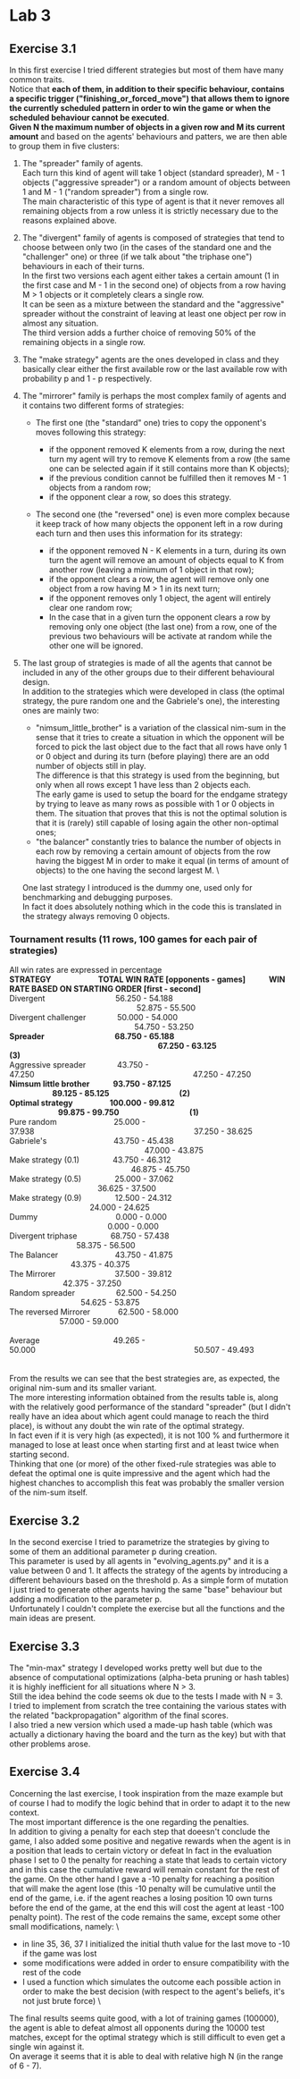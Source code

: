 # Lab 3
## Exercise 3.1
In this first exercise I tried different strategies but most of them have many common traits. \
Notice that **each of them, in addition to their specific behaviour, contains a specific trigger ("finishing_or_forced_move") that allows them to ignore the currently scheduled pattern in order to win the game or when the scheduled behaviour cannot be executed**. \
**Given N the maximum number of objects in a given row and M its current amount** and based on the agents' behaviours and patters, we are then able to group them in five clusters:
1. The "spreader" family of agents. \
Each turn this kind of agent will take 1 object (standard spreader), M - 1 objects ("aggressive spreader") or a random amount of objects between 1 and M - 1 ("random spreader") from a single row. \
The main characteristic of this type of agent is that it never removes all remaining objects from a row unless it is strictly necessary due to the reasons explained above.
2. The "divergent" family of agents is composed of strategies that tend to choose between only two (in the cases of the standard one and the "challenger" one) or three (if we talk about "the triphase one") behaviours in each of their turns. \
In the first two versions each agent either takes a certain amount (1 in the first case and M - 1 in the second one) of objects from a row having M > 1 objects or it completely clears a single row. \
It can be seen as a mixture between the standard and the "aggressive" spreader without the constraint of leaving at least one object per row in almost any situation. \
The third version adds a further choice of removing 50% of the remaining objects in a single row.
3. The "make strategy" agents are the ones developed in class and they basically clear either the first available row or the last available row with probability p and 1 - p respectively.
4. The "mirrorer" family is perhaps the most complex family of agents and it contains two different forms of strategies:

   * The first one (the "standard" one) tries to copy the opponent's moves following this strategy:
   
      * if the opponent removed K elements from a row, during the next turn my agent will try to remove K elements from a row (the same one can be selected again if it still contains more than K objects);
      * if the previous condition cannot be fulfilled then it removes M - 1 objects from a random row;
      * if the opponent clear a row, so does this strategy.
   * The second one (the "reversed" one) is even more complex because it keep track of how many objects the opponent left in a row during each turn and then uses this information for its strategy:
   
      * if the opponent removed N - K elements in a turn, during its own turn the agent will remove an amount of objects equal to K from another row (leaving a minimum of 1 object in that row);
      * if the opponent clears a row, the agent will remove only one object from a row having M > 1 in its next turn;
      * if the opponent removes only 1 object, the agent will entirely clear one random row;
      * In the case that in a given turn the opponent clears a row by removing only one object (the last one) from a row, one of the previous two behaviours will be activate at random while the other one will be ignored.
5. The last group of strategies is made of all the agents that cannot be included in any of the other groups due to their different behavioural design.\
In addition to the strategies which were developed in class (the optimal strategy, the pure random one and the Gabriele's one), the interesting ones are mainly two:

   * "nimsum_little_brother" is a variation of the classical nim-sum in the sense that it tries to create a situation in which the opponent will be forced to pick the last object due to the fact that all rows have only 1 or 0 object and during its turn (before playing) there are an odd number of objects still in play. \
   The difference is that this strategy is used from the beginning, but only when all rows except 1 have less than 2 objects each. \
   The early game is used to setup the board for the endgame strategy by trying to leave as many rows as possible with 1 or 0 objects in them.
   The situation that proves that this is not the optimal solution is that it is (rarely) still capable of losing again the other non-optimal ones; 
   * "the balancer" constantly tries to balance the number of objects in each row by removing a certain amount of objects from the row having the biggest M in order to make it equal (in terms of amount of objects) to the one having the second largest M. \

   One last strategy I introduced is the dummy one, used only for benchmarking and debugging purposes. \
In fact it does absolutely nothing which in the code this is translated in the strategy always removing 0 objects. 
### Tournament results (11 rows, 100 games for each pair of strategies)
All win rates are expressed in percentage\
**STRATEGY&emsp;&emsp;&emsp;&emsp;&emsp;&emsp;TOTAL WIN RATE [opponents - games]&emsp;&emsp;&emsp;WIN RATE BASED ON STARTING ORDER [first - second]** \
Divergent&emsp;&emsp;&emsp;&emsp;&emsp;&emsp;&emsp;&emsp;&emsp;56.250 - 54.188&emsp;&emsp;&emsp;&emsp;&nbsp;&emsp;&emsp;&emsp;&emsp;&emsp;&emsp;&emsp;&emsp;&emsp;&emsp;&emsp;&emsp;&emsp;&emsp;&emsp;&emsp;52.875 - 55.500\
Divergent challenger&emsp;&emsp;&emsp;&emsp;50.000 - 54.000&emsp;&emsp;&emsp;&emsp; &emsp;&emsp;&emsp;&emsp;&emsp;&emsp;&emsp;&emsp;&emsp;&emsp;&emsp;&emsp;&emsp;&emsp;&emsp;&emsp;54.750 - 53.250\
**Spreader&emsp;&emsp;&emsp;&emsp;&emsp;&emsp;&emsp;&emsp;&emsp;68.750 - 65.188&emsp; &emsp;&emsp;&emsp;&emsp;&emsp;&emsp;&emsp;&emsp;&emsp;&emsp;&emsp;&emsp;&emsp;&emsp;&emsp;&emsp;&emsp;&emsp;&emsp;67.250 - 63.125&emsp;&emsp;&emsp;&emsp;&emsp;&emsp;&emsp;&emsp;&emsp;(3)**\
Aggressive spreader&emsp;&emsp;&emsp;&emsp;43.750 - 47.250&emsp;&emsp;&emsp;&emsp;&emsp;&emsp;&emsp;&emsp;&emsp;&emsp;&emsp;&emsp;&emsp;&emsp;&emsp;&emsp;&emsp;&emsp;&emsp;&emsp; 47.250 - 47.250\
**Nimsum little brother&emsp;&emsp;&emsp;93.750 - 87.125&emsp;&nbsp;&nbsp;&nbsp;&emsp;&emsp;&emsp;&emsp;&emsp;&emsp;&emsp;&emsp;&emsp;&emsp;&emsp;&emsp;&emsp;&nbsp;&nbsp;&emsp;&emsp;&emsp;&emsp;&emsp;89.125 - 85.125&emsp;&emsp;&emsp;&emsp;&emsp;&emsp;&emsp;&emsp;&nbsp;&nbsp;&nbsp;&nbsp;(2)**\
**Optimal strategy&emsp;&emsp;&emsp;&nbsp;&nbsp;&emsp;&nbsp;100.000 - 99.812&emsp;&emsp;&emsp;&emsp;&emsp;&emsp;&emsp;&emsp;&emsp;&emsp;&emsp;&emsp;&emsp;&emsp;&nbsp;&emsp;&emsp;&emsp;&emsp;&emsp;&emsp;99.875 - 99.750&emsp;&emsp;&emsp;&emsp;&emsp;&emsp;&emsp;&emsp;&emsp;(1)**\
Pure random&emsp;&emsp;&emsp;&emsp;&emsp;&emsp;&emsp;&nbsp;25.000 - 37.938&nbsp;&nbsp;&nbsp;&nbsp;&nbsp;&emsp;&emsp;&emsp;&emsp;&emsp;&emsp;&emsp;&emsp;&emsp;&emsp;&emsp;&emsp;&emsp;&emsp;&emsp;&emsp;&emsp;&emsp;&emsp;37.250 - 38.625\
Gabriele's&emsp;&emsp;&emsp;&emsp;&emsp;&emsp;&nbsp;&nbsp;&emsp;&emsp;43.750 - 45.438&emsp;&emsp;&emsp;&nbsp;&emsp;&emsp;&emsp;&emsp;&emsp;&emsp;&emsp;&emsp;&emsp;&emsp;&emsp;&emsp;&emsp;&emsp;&emsp;&emsp;&emsp;47.000 - 43.875\
Make strategy (0.1)&emsp;&emsp;&emsp;&emsp;&nbsp;43.750 - 46.312&emsp;&emsp;&emsp;&nbsp;&nbsp;&nbsp;&emsp;&nbsp;&nbsp;&emsp;&emsp;&emsp;&emsp;&emsp;&emsp;&emsp;&emsp;&emsp;&emsp;&emsp;&emsp;&emsp;&emsp;&emsp;46.875 - 45.750\
Make strategy (0.5)&emsp;&emsp;&emsp;&emsp;&nbsp;25.000 - 37.062&emsp;&emsp;&emsp;&emsp;&emsp;&emsp;&emsp;&emsp;&emsp;&nbsp;&emsp;&emsp;&emsp;&emsp;&emsp;&emsp;&emsp;&emsp;&emsp;&emsp;&emsp;36.625 - 37.500\
Make strategy (0.9)&emsp;&emsp;&emsp;&emsp;&nbsp;12.500 - 24.312&emsp;&emsp;&emsp;&emsp;&emsp;&emsp;&emsp;&emsp;&emsp;&emsp;&nbsp;&emsp;&emsp;&emsp;&emsp;&emsp;&emsp;&emsp;&emsp;&emsp;&emsp;24.000 - 24.625\
Dummy&emsp;&emsp;&emsp;&emsp;&emsp;&emsp;&emsp;&emsp;&emsp;&emsp;0.000 - 0.000&emsp;&emsp;&emsp;&emsp;&emsp;&emsp;&emsp;&emsp;&emsp;&nbsp;&nbsp;&emsp;&emsp;&emsp;&emsp;&emsp;&emsp;&emsp;&emsp;&emsp;&emsp;&emsp;&emsp;0.000 - 0.000\
Divergent triphase&emsp;&emsp;&emsp;&emsp;&nbsp;68.750 - 57.438&nbsp;&nbsp;&nbsp;&emsp;&nbsp;&nbsp;&emsp;&emsp;&nbsp;&nbsp;&emsp;&emsp;&nbsp;&nbsp;&emsp;&emsp;&emsp;&emsp;&emsp;&nbsp;&nbsp;&emsp;&emsp;&emsp;&emsp;&emsp;&emsp;&emsp;&emsp;58.375 - 56.500&nbsp;&emsp;&emsp;&emsp;&emsp;&emsp;&emsp;&emsp;&emsp;&emsp;&emsp;&emsp;&emsp;&emsp;&emsp;&emsp;\
The Balancer&emsp;&emsp;&emsp;&emsp;&emsp;&emsp;&nbsp;&emsp;43.750 - 41.875&emsp;&emsp;&emsp;&emsp;&emsp;&emsp;&emsp;&nbsp;&emsp;&emsp;&emsp;&emsp;&emsp;&nbsp;&nbsp;&emsp;&emsp;&emsp;&emsp;&emsp;&emsp;&emsp; 43.375 - 40.375\
The Mirrorer&emsp;&emsp;&emsp;&emsp;&emsp;&emsp;&emsp;&nbsp; 37.500 - 39.812&emsp;&emsp;&emsp;&emsp;&emsp;&emsp;&emsp;&emsp;&nbsp;&nbsp;&emsp;&emsp;&emsp;&emsp;&emsp;&nbsp;&nbsp;&emsp;&emsp;&emsp;&emsp;&emsp;&emsp; 42.375 - 37.250\
Random spreader&emsp;&emsp;&emsp;&emsp;&emsp;&nbsp;62.500 - 54.250&emsp;&emsp;&emsp;&emsp;&emsp;&emsp;&emsp;&emsp;&emsp;&emsp;&emsp;&nbsp;&nbsp;&emsp;&emsp;&emsp;&emsp;&emsp;&emsp;&nbsp;&nbsp;&emsp;&emsp;54.625 - 53.875\
The reversed Mirrorer&emsp;&emsp;&emsp;&nbsp;&nbsp;62.500 - 58.000&nbsp;&nbsp;&nbsp;&emsp;&emsp;&emsp;&emsp;&emsp;&emsp;&emsp;&emsp;&emsp;&emsp;&emsp;&emsp;&emsp;&nbsp;&nbsp;&emsp;&emsp;&emsp;&nbsp;&nbsp;&emsp;&emsp; 57.000 - 59.000\
\
Average&emsp;&emsp;&emsp;&emsp;&emsp;&emsp;&emsp;&emsp;&nbsp;&nbsp;&nbsp;&nbsp;&nbsp;49.265 - 50.000&emsp;&emsp;&emsp;&emsp;&emsp;&emsp;&emsp;&emsp;&emsp;&emsp;&emsp;&emsp;&emsp;&emsp;&emsp;&emsp;&emsp;&emsp;&emsp;&emsp;&nbsp;50.507 - 49.493 \
\
\
From the results we can see that the best strategies are, as expected, the original nim-sum and its smaller variant. \
The more interesting information obtained from the results table is, along with the relatively good performance of the standard "spreader" (but I didn't really have an idea about which agent could manage to reach the third place), is without any doubt the win rate of the optimal strategy. \
In fact even if it is very high (as expected), it is not 100 % and furthermore it managed to lose at least once when starting first and at least twice when starting second. \
Thinking that one (or more) of the other fixed-rule strategies was able to defeat the optimal one is quite impressive and the agent which had the highest chanches to accomplish this feat was probably the smaller version of the nim-sum itself.

## Exercise 3.2
In the second exercise I tried to parametrize the strategies by giving to some of them an additional parameter p during creation. \
This parameter is used by all agents in "evolving_agents.py" and it is a value between 0 and 1. It affects the strategy of the agents by introducing a different behaviours based on the threshold p.
As a simple form of mutation I just tried to generate other agents having the same "base" behaviour but adding a modification to the parameter p. \
Unfortunately I couldn't complete the exercise but all the functions and the main ideas are present.

## Exercise 3.3
The "min-max" strategy I developed works pretty well but due to the absence of computational optimizations (alpha-beta pruning or hash tables) it is highly inefficient for all situations where N > 3. \
Still the idea behind the code seems ok due to the tests I made with N = 3. \
I tried to implement from scratch the tree containing the various states with the related "backpropagation" algorithm of the final scores. \
I also tried a new version which used a made-up hash table (which was actually a dictionary having the board and the turn as the key) but with that other problems arose.

## Exercise 3.4
Concerning the last exercise, I took inspiration from the maze example but of course I had to modify the logic behind that in order to adapt it to the new context. \
The most important difference is the one regarding the penalties. \
In addition to giving a penalty for each step that doeesn't conclude the game, I also added some positive and negative rewards when the agent is in a position that leads to certain victory or defeat 
In fact in the evaluation phase I set to 0 the penalty for reaching a state that leads to certain victory and in this case the cumulative reward will remain constant for the rest of the game. On the other hand I gave a -10 penalty for reaching a position that will make the agent lose (this -10 penalty will be cumulative until the end of the game, i.e. if the agent reaches a losing position 10 own turns before the end of the game, at the end this will cost the agent at least -100 penalty point).
The rest of the code remains the same, except some other small modifications, namely: \
- in line 35, 36, 37 I initialized the initial thuth value for the last move to -10 if the game was lost
- some modifications were added in order to ensure compatibility with the rest of the code
- I used a function which simulates the outcome each possible action in order to make the best decision (with respect to the agent's beliefs, it's not just brute force) \

The final results seems quite good, with a lot of training games (100000), the agent is able to defeat almost all opponents during the 10000 test matches, except for the optimal strategy which is still difficult to even get a single win against it. \
On average it seems that it is able to deal with relative high N (in the range of 6 - 7).